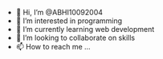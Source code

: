 - 👋 Hi, I’m @ABHI10092004
- 👀 I’m interested in programming
- 🌱 I’m currently learning web development
- 💞️ I’m looking to collaborate on skills
- 📫 How to reach me ...

<!---
ABHI10092004/ABHI10092004 is a ✨ special ✨ repository because its `README.md` (this file) appears on your GitHub profile.
You can click the Preview link to take a look at your changes.
--->
